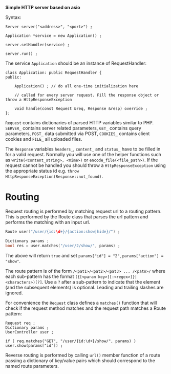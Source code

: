**Simple HTTP server based on asio**

Syntax:

```
Server server("<address>", "<port>") ;

Application *service = new Application() ;

server.setHandler(service) ;

server.run() ;
```
The service `Application` should be an instance of RequestHandler:
```
class Application: public RequestHandler {
public:

    Application() ; // do all one-time initialization here

    // called for every server request. Fill the response object or throw a HttpResponseException
    
    void handle(const Request &req, Response &resp) override ;
};
```

`Request` contains dictionaries of parsed HTTP variables similar to PHP. `SERVER_` contains server related parameters, `GET_` contains query parameters, `POST_` data submitted via POST, `COOKIES_` contains client cookies and `FILE_` all uploaded files. 

The `Response` variables `headers_`, `content_` and `status_` have to be filled in for a valid request. Normally you will use one of the helper functions such as `write(<content_string>, <mime>)` or `encode_file(<file_path>)`. If the request cannot be handled you should throw a `HttpResponseException` using the appropriate status id e.g. `throw HttpResponseException(Response::not_found)`.

# Routing

Request routing is performed by matching request url to a routing pattern. This is performed by the Route class that parses the url pattern and performs the matching with an input url.
```C++
Route user("/user/{id:\d+}/{action:show|hide}/") ;

Dictionary params ;
bool res = user.matches("/user/2/show/", params) ;
```
The above will return `true` and set `params["id"] = "2"`, `params["action"] = "show"`.

The route pattern is of the form `/<pat1>/<pat2>/<pat3> ... /<patn>/` where each sub-pattern has the format
`({[<param key>][:<regex>]}|<characters>)[?]`. Use a `?` after a sub-pattern to indicate that the element (and the subsequent elements) is optional. Leading and trailing slashes are ignored.

For convenience the `Request` class defines a `matches()` function that will check if the request method matches and the request path matches a Route pattern:
```
Request req ;
Dictionary params ;
UserController user ;

if ( req.matches("GET", "/user/{id:\d+}/show/", params) ) user.show(params["id"]) ;
```

Reverse routing is performed by calling `url()` member function of a route passing a dictionary of key/value pairs which should correspond to the named route parameters.
